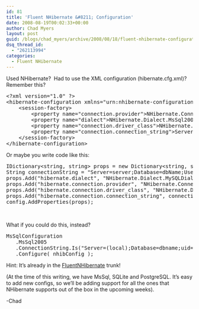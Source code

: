 ```yaml
---
id: 81
title: 'Fluent NHibernate &#8211; Configuration'
date: 2008-08-19T00:02:33+00:00
author: Chad Myers
layout: post
guid: /blogs/chad_myers/archive/2008/08/18/fluent-nhibernate-configuration.aspx
dsq_thread_id:
  - "262113994"
categories:
  - Fluent NHibernate
---
```

Used NHibernate?&nbsp; Had to use the XML configuration (hibernate.cfg.xml)?&nbsp; Remember this?

<div class="csharpcode-wrapper">
  <pre><span class="kwrd">&lt;?</span><span class="html">xml</span> <span class="attr">version</span><span class="kwrd">="1.0"</span> ?<span class="kwrd">&gt;</span>
<span class="kwrd">&lt;</span><span class="html">hibernate-configuration</span> <span class="attr">xmlns</span><span class="kwrd">="urn:nhibernate-configuration-2.2"</span> <span class="kwrd">&gt;</span>
    <span class="kwrd">&lt;</span><span class="html">session-factory</span><span class="kwrd">&gt;</span>
        <span class="kwrd">&lt;</span><span class="html">property</span> <span class="attr">name</span><span class="kwrd">="connection.provider"</span><span class="kwrd">&gt;</span>NHibernate.Connection.DriverConnectionProvider<span class="kwrd">&lt;/</span><span class="html">property</span><span class="kwrd">&gt;</span>
        <span class="kwrd">&lt;</span><span class="html">property</span> <span class="attr">name</span><span class="kwrd">="dialect"</span><span class="kwrd">&gt;</span>NHibernate.Dialect.MsSql2005Dialect<span class="kwrd">&lt;/</span><span class="html">property</span><span class="kwrd">&gt;</span>
        <span class="kwrd">&lt;</span><span class="html">property</span> <span class="attr">name</span><span class="kwrd">="connection.driver_class"</span><span class="kwrd">&gt;</span>NHibernate.Driver.SqlClientDriver<span class="kwrd">&lt;/</span><span class="html">property</span><span class="kwrd">&gt;</span>
        <span class="kwrd">&lt;</span><span class="html">property</span> <span class="attr">name</span><span class="kwrd">="connection.connection_string"</span><span class="kwrd">&gt;</span>Server=(local);Initial Catalog=dbname;User Id=user;Password=********<span class="kwrd">&lt;/</span><span class="html">property</span><span class="kwrd">&gt;</span>
    <span class="kwrd">&lt;/</span><span class="html">session-factory</span><span class="kwrd">&gt;</span>
<span class="kwrd">&lt;/</span><span class="html">hibernate-configuration</span><span class="kwrd">&gt;</span></pre>
</div>

Or maybe you write code like this:

<div class="csharpcode-wrapper">
  <pre>IDictionary&lt;<span class="kwrd">string</span>, <span class="kwrd">string</span>&gt; props = <span class="kwrd">new</span> Dictionary&lt;<span class="kwrd">string</span>, <span class="kwrd">string</span>&gt;();
String connectionString = <span class="str">"Server=server;Database=dbName;User ID=user;Password=passwd"</span>;
props.Add(<span class="str">"hibernate.dialect"</span>, <span class="str">"NHibernate.Dialect.MySQLDialect"</span>);
props.Add(<span class="str">"hibernate.connection.provider"</span>, <span class="str">"NHibernate.Connection.DriverConnectionProvider"</span>);
props.Add(<span class="str">"hibernate.connection.driver_class"</span>, <span class="str">"NHibernate.Driver.MySqlDataDriver"</span>);
props.Add(<span class="str">"hibernate.connection.connection_string"</span>, connectionString);
config.AddProperties(props);</pre>
</div>

&nbsp;

What if you could do this, instead?

<div class="csharpcode-wrapper">
  <pre>MsSqlConfiguration
   .MsSql2005
   .ConnectionString.Is(<span class="str">"Server=(local);Database=dbname;uid=user;pwd=password"</span>);
   .Configure( nhibConfig );</pre>
</div>

Hint: It&#8217;s already in the [FluentNHibernate](http://code.google.com/p/fluent-nhibernate/) trunk!

(At the time of this writing, we have MsSql, SQLite and PostgreSQL. It&#8217;s easy to add new configs, so we&#8217;ll be adding support for all the ones that NHibernate supports out of the box in the upcoming weeks).

-Chad